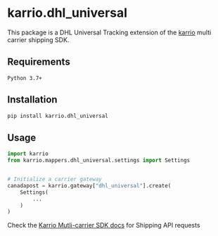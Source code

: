 # karrio.dhl_universal

This package is a DHL Universal Tracking extension of the [karrio](https://pypi.org/project/karrio) multi carrier shipping SDK.

## Requirements

`Python 3.7+`

## Installation

```bash
pip install karrio.dhl_universal
```

## Usage

```python
import karrio
from karrio.mappers.dhl_universal.settings import Settings


# Initialize a carrier gateway
canadapost = karrio.gateway["dhl_universal"].create(
    Settings(
        ...
    )
)
```

Check the [Karrio Mutli-carrier SDK docs](https://sdk.karrio.com) for Shipping API requests
